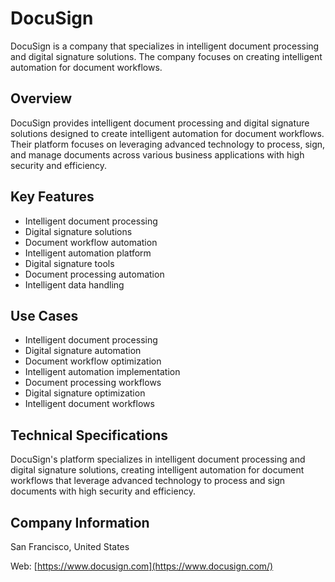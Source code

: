 # DocuSign

DocuSign is a company that specializes in intelligent document processing and digital signature solutions. The company focuses on creating intelligent automation for document workflows.

## Overview

DocuSign provides intelligent document processing and digital signature solutions designed to create intelligent automation for document workflows. Their platform focuses on leveraging advanced technology to process, sign, and manage documents across various business applications with high security and efficiency.

## Key Features

- Intelligent document processing
- Digital signature solutions
- Document workflow automation
- Intelligent automation platform
- Digital signature tools
- Document processing automation
- Intelligent data handling

## Use Cases

- Intelligent document processing
- Digital signature automation
- Document workflow optimization
- Intelligent automation implementation
- Document processing workflows
- Digital signature optimization
- Intelligent document workflows

## Technical Specifications

DocuSign's platform specializes in intelligent document processing and digital signature solutions, creating intelligent automation for document workflows that leverage advanced technology to process and sign documents with high security and efficiency.

## Company Information

San Francisco, United States

Web: [https://www.docusign.com](https://www.docusign.com/) 
